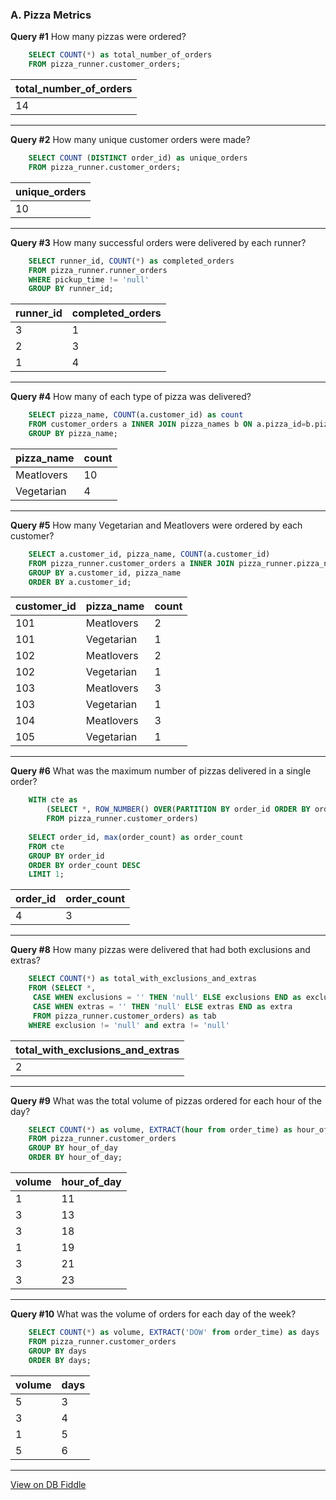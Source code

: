 
### A. Pizza Metrics
**Query #1** How many pizzas were ordered?
```sql
    SELECT COUNT(*) as total_number_of_orders
    FROM pizza_runner.customer_orders;
```
| total_number_of_orders |
| ---------------------- |
| 14                     |

---

**Query #2** How many unique customer orders were made?
```sql
    SELECT COUNT (DISTINCT order_id) as unique_orders
    FROM pizza_runner.customer_orders;
```
| unique_orders |
| ------------- |
| 10            |

---

**Query #3** How many successful orders were delivered by each runner?
```sql
    SELECT runner_id, COUNT(*) as completed_orders
    FROM pizza_runner.runner_orders
    WHERE pickup_time != 'null'
    GROUP BY runner_id;
```
| runner_id | completed_orders |
| --------- | ---------------- |
| 3         | 1                |
| 2         | 3                |
| 1         | 4                |

---

**Query #4** How many of each type of pizza was delivered?
```sql
    SELECT pizza_name, COUNT(a.customer_id) as count
    FROM customer_orders a INNER JOIN pizza_names b ON a.pizza_id=b.pizza_id
    GROUP BY pizza_name;
```

| pizza_name | count |
| --------- | ---------------- |
| Meatlovers         | 10                |
| Vegetarian         | 4               |

---

**Query #5** How many Vegetarian and Meatlovers were ordered by each customer?
```sql
    SELECT a.customer_id, pizza_name, COUNT(a.customer_id)
    FROM pizza_runner.customer_orders a INNER JOIN pizza_runner.pizza_names b ON a.pizza_id=b.pizza_id
    GROUP BY a.customer_id, pizza_name
    ORDER BY a.customer_id;
```
| customer_id | pizza_name | count |
| ----------- | ---------- | ----- |
| 101         | Meatlovers | 2     |
| 101         | Vegetarian | 1     |
| 102         | Meatlovers | 2     |
| 102         | Vegetarian | 1     |
| 103         | Meatlovers | 3     |
| 103         | Vegetarian | 1     |
| 104         | Meatlovers | 3     |
| 105         | Vegetarian | 1     |

---

**Query #6** What was the maximum number of pizzas delivered in a single order?
```sql
    WITH cte as 
     	(SELECT *, ROW_NUMBER() OVER(PARTITION BY order_id ORDER BY order_id) as order_count
     	FROM pizza_runner.customer_orders)
        
    SELECT order_id, max(order_count) as order_count
    FROM cte
    GROUP BY order_id
    ORDER BY order_count DESC
    LIMIT 1;
```
| order_id | order_count |
| -------- | ----------- |
| 4        | 3           |

---

**Query #8** How many pizzas were delivered that had both exclusions and extras?
```sql
    SELECT COUNT(*) as total_with_exclusions_and_extras
    FROM (SELECT *, 
	 CASE WHEN exclusions = '' THEN 'null' ELSE exclusions END as exclusion,
     CASE WHEN extras = '' THEN 'null' ELSE extras END as extra
     FROM pizza_runner.customer_orders) as tab
    WHERE exclusion != 'null' and extra != 'null'
```
| total_with_exclusions_and_extras |
| -------------------------------- |
| 2                                |

---

**Query #9** What was the total volume of pizzas ordered for each hour of the day?
```sql
    SELECT COUNT(*) as volume, EXTRACT(hour from order_time) as hour_of_day
    FROM pizza_runner.customer_orders
    GROUP BY hour_of_day
    ORDER BY hour_of_day;
```


| volume | hour_of_day |
| ------ | ----------- |
| 1      | 11          |
| 3      | 13          |
| 3      | 18          |
| 1      | 19          |
| 3      | 21          |
| 3      | 23          |

---
**Query #10** What was the volume of orders for each day of the week?
```sql
    SELECT COUNT(*) as volume, EXTRACT('DOW' from order_time) as days
    FROM pizza_runner.customer_orders
    GROUP BY days
    ORDER BY days;
```


| volume | days |
| ------ | ---- |
| 5      | 3    |
| 3      | 4    |
| 1      | 5    |
| 5      | 6    |

---

[View on DB Fiddle](https://www.db-fiddle.com/f/7VcQKQwsS3CTkGRFG7vu98/65)

